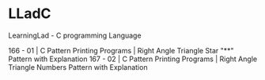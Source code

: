 # LLadC
LearningLad - C programming Language

166 - 01 | C Pattern Printing Programs | Right Angle Triangle Star "**" Pattern with Explanation
167 - 02 | C Pattern Printing Programs | Right Angle Triangle Numbers Pattern with Explanation
